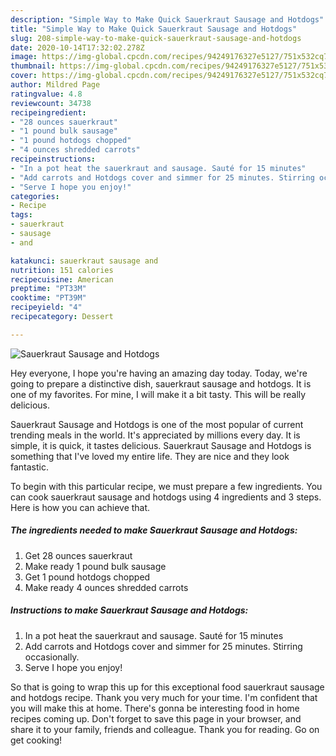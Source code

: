 ```yaml
---
description: "Simple Way to Make Quick Sauerkraut Sausage and Hotdogs"
title: "Simple Way to Make Quick Sauerkraut Sausage and Hotdogs"
slug: 208-simple-way-to-make-quick-sauerkraut-sausage-and-hotdogs
date: 2020-10-14T17:32:02.278Z
image: https://img-global.cpcdn.com/recipes/94249176327e5127/751x532cq70/sauerkraut-sausage-and-hotdogs-recipe-main-photo.jpg
thumbnail: https://img-global.cpcdn.com/recipes/94249176327e5127/751x532cq70/sauerkraut-sausage-and-hotdogs-recipe-main-photo.jpg
cover: https://img-global.cpcdn.com/recipes/94249176327e5127/751x532cq70/sauerkraut-sausage-and-hotdogs-recipe-main-photo.jpg
author: Mildred Page
ratingvalue: 4.8
reviewcount: 34738
recipeingredient:
- "28 ounces sauerkraut"
- "1 pound bulk sausage"
- "1 pound hotdogs chopped"
- "4 ounces shredded carrots"
recipeinstructions:
- "In a pot heat the sauerkraut and sausage. Sauté for 15 minutes"
- "Add carrots and Hotdogs cover and simmer for 25 minutes. Stirring occasionally."
- "Serve I hope you enjoy!"
categories:
- Recipe
tags:
- sauerkraut
- sausage
- and

katakunci: sauerkraut sausage and 
nutrition: 151 calories
recipecuisine: American
preptime: "PT33M"
cooktime: "PT39M"
recipeyield: "4"
recipecategory: Dessert

---
```



![Sauerkraut Sausage and Hotdogs](https://img-global.cpcdn.com/recipes/94249176327e5127/751x532cq70/sauerkraut-sausage-and-hotdogs-recipe-main-photo.jpg)

Hey everyone, I hope you're having an amazing day today. Today, we're going to prepare a distinctive dish, sauerkraut sausage and hotdogs. It is one of my favorites. For mine, I will make it a bit tasty. This will be really delicious.

Sauerkraut Sausage and Hotdogs is one of the most popular of current trending meals in the world. It's appreciated by millions every day. It is simple, it is quick, it tastes delicious. Sauerkraut Sausage and Hotdogs is something that I've loved my entire life. They are nice and they look fantastic.




To begin with this particular recipe, we must prepare a few ingredients. You can cook sauerkraut sausage and hotdogs using 4 ingredients and 3 steps. Here is how you can achieve that.

<!--inarticleads1-->

##### The ingredients needed to make Sauerkraut Sausage and Hotdogs:

1. Get 28 ounces sauerkraut
1. Make ready 1 pound bulk sausage
1. Get 1 pound hotdogs chopped
1. Make ready 4 ounces shredded carrots




<!--inarticleads2-->

##### Instructions to make Sauerkraut Sausage and Hotdogs:

1. In a pot heat the sauerkraut and sausage. Sauté for 15 minutes
1. Add carrots and Hotdogs cover and simmer for 25 minutes. Stirring occasionally.
1. Serve I hope you enjoy!




So that is going to wrap this up for this exceptional food sauerkraut sausage and hotdogs recipe. Thank you very much for your time. I'm confident that you will make this at home. There's gonna be interesting food in home recipes coming up. Don't forget to save this page in your browser, and share it to your family, friends and colleague. Thank you for reading. Go on get cooking!
